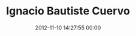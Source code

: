 ---
title: "Ignacio Bautiste Cuervo"
date: 2012-11-10 14:27:55 00:00
permalink: /natxobau
twitter: ""
likes: [1467]
id: 1445
gravatar: "http://www.gravatar.com/avatar/39ae108f7562925eb434f18e6fc096e5"
---